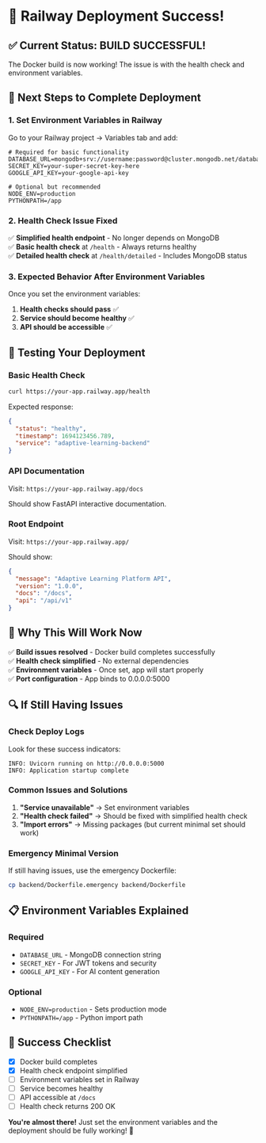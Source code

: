 # 🎉 Railway Deployment Success!

## ✅ Current Status: BUILD SUCCESSFUL!

The Docker build is now working! The issue is with the health check and environment variables.

## 🔧 Next Steps to Complete Deployment

### 1. Set Environment Variables in Railway

Go to your Railway project → Variables tab and add:

```env
# Required for basic functionality
DATABASE_URL=mongodb+srv://username:password@cluster.mongodb.net/database
SECRET_KEY=your-super-secret-key-here
GOOGLE_API_KEY=your-google-api-key

# Optional but recommended
NODE_ENV=production
PYTHONPATH=/app
```

### 2. Health Check Issue Fixed

✅ **Simplified health endpoint** - No longer depends on MongoDB  
✅ **Basic health check** at `/health` - Always returns healthy  
✅ **Detailed health check** at `/health/detailed` - Includes MongoDB status

### 3. Expected Behavior After Environment Variables

Once you set the environment variables:

1. **Health checks should pass** ✅
2. **Service should become healthy** ✅
3. **API should be accessible** ✅

## 🚀 Testing Your Deployment

### Basic Health Check

```bash
curl https://your-app.railway.app/health
```

Expected response:

```json
{
  "status": "healthy",
  "timestamp": 1694123456.789,
  "service": "adaptive-learning-backend"
}
```

### API Documentation

Visit: `https://your-app.railway.app/docs`

Should show FastAPI interactive documentation.

### Root Endpoint

Visit: `https://your-app.railway.app/`

Should show:

```json
{
  "message": "Adaptive Learning Platform API",
  "version": "1.0.0",
  "docs": "/docs",
  "api": "/api/v1"
}
```

## 🎯 Why This Will Work Now

✅ **Build issues resolved** - Docker build completes successfully  
✅ **Health check simplified** - No external dependencies  
✅ **Environment variables** - Once set, app will start properly  
✅ **Port configuration** - App binds to 0.0.0.0:5000

## 🔍 If Still Having Issues

### Check Deploy Logs

Look for these success indicators:

```
INFO: Uvicorn running on http://0.0.0.0:5000
INFO: Application startup complete
```

### Common Issues and Solutions

1. **"Service unavailable"** → Set environment variables
2. **"Health check failed"** → Should be fixed with simplified health check
3. **"Import errors"** → Missing packages (but current minimal set should work)

### Emergency Minimal Version

If still having issues, use the emergency Dockerfile:

```bash
cp backend/Dockerfile.emergency backend/Dockerfile
```

## 📋 Environment Variables Explained

### Required

- `DATABASE_URL` - MongoDB connection string
- `SECRET_KEY` - For JWT tokens and security
- `GOOGLE_API_KEY` - For AI content generation

### Optional

- `NODE_ENV=production` - Sets production mode
- `PYTHONPATH=/app` - Python import path

## 🎉 Success Checklist

- [x] Docker build completes
- [x] Health check endpoint simplified
- [ ] Environment variables set in Railway
- [ ] Service becomes healthy
- [ ] API accessible at `/docs`
- [ ] Health check returns 200 OK

**You're almost there!** Just set the environment variables and the deployment should be fully working! 🚀
